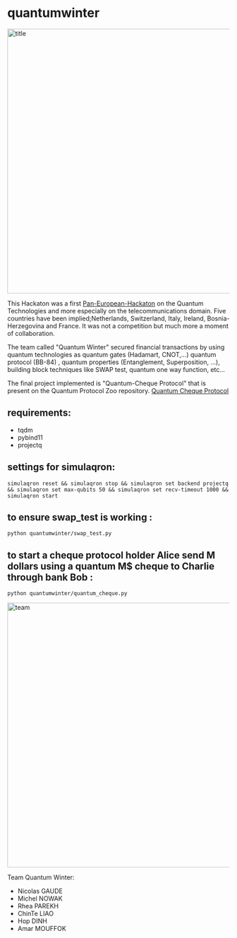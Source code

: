 # quantumwinter

<img src="figures/title.jpg" alt="title" width="600"/>

This Hackaton was a first [Pan-European-Hackaton](https://labs.ripe.net/Members/ulka_athale_1/take-part-in-pan-european-quantum-internet-hackathon) on the Quantum Technologies and more especially on the telecommunications domain.
Five countries have been implied;Netherlands, Switzerland, Italy, Ireland, Bosnia-Herzegovina and France.
It was not a competition but much more a moment of collaboration.

The team called "Quantum Winter" secured financial transactions by using quantum technologies as quantum gates (Hadamart, CNOT,...) quantum protocol (BB-84) , quantum properties (Entanglement, Superposition, ...), building block techniques like SWAP test, quantum one way function, etc...

The final project implemented is "Quantum-Cheque Protocol" that is present on the Quantum Protocol Zoo repository.
[Quantum Cheque Protocol](https://wiki.veriqloud.fr/index.php?title=Quantum_Cheque)

## requirements:

- tqdm
- pybind11
- projectq

## settings for simulaqron:
```
simulaqron reset && simulaqron stop && simulaqron set backend projectq && simulaqron set max-qubits 50 && simulaqron set recv-timeout 1000 && simulaqron start
```

## to ensure swap_test is working :
```
python quantumwinter/swap_test.py
```

## to start a cheque protocol holder Alice send M dollars using a quantum M$ cheque to Charlie through bank Bob  :
```
python quantumwinter/quantum_cheque.py
```

<img src="figures/team.jpg" alt="team" width="600"/>

Team Quantum Winter:
- Nicolas GAUDE
- Michel NOWAK
- Rhea PAREKH
- ChinTe LIAO
- Hop DINH
- Amar MOUFFOK
